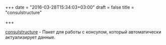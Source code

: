 +++
date = "2016-03-28T15:34:03+03:00"
draft = false
title = "consulstructure"

+++

<p><a href="https://github.com/mitchellh/consulstructure">consulstructure</a>&nbsp;- Пакет для работы с консулом, который автоматически актуализирует данные.</p>

